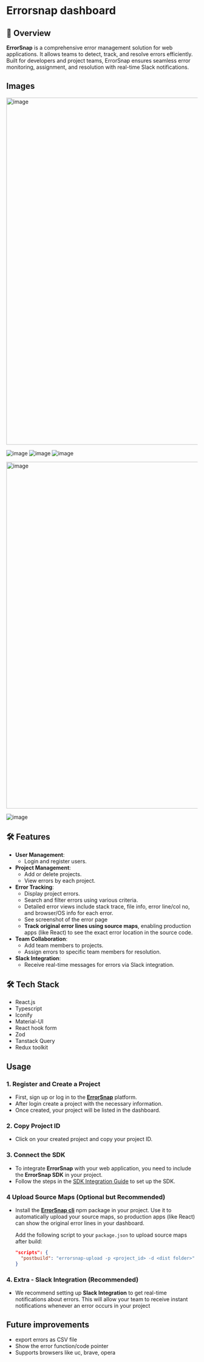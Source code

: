 # Errorsnap dashboard
## 🚀 Overview  
**ErrorSnap** is a comprehensive error management solution for web applications. It allows teams to detect, track, and resolve errors efficiently. Built for developers and project teams, ErrorSnap ensures seamless error monitoring, assignment, and resolution with real-time Slack notifications. 

## Images
<img width="1919" height="912" alt="image" src="https://github.com/user-attachments/assets/9262a7c8-b556-4020-9b00-a338bedc5d7e" />

![image](https://github.com/user-attachments/assets/00bb2b92-3c06-44c7-ae60-26bb6c3c1758)
![image](https://github.com/user-attachments/assets/5b745080-dddb-4cf9-b457-e8b81dcef9a7)
![image](https://github.com/user-attachments/assets/c9ca9498-3b68-4eed-95ca-606fb00879cf)

<img width="1919" height="911" alt="image" src="https://github.com/user-attachments/assets/cb9bcc28-e738-4287-8617-0fa985d8a4c5" />

![image](https://github.com/user-attachments/assets/6e0ab621-1d0a-4495-a1cc-c3055627aaf7)


## 🛠️ Features  
- **User Management**:  
  - Login and register users.  
- **Project Management**:  
  - Add or delete projects.  
  - View errors by each project.
- **Error Tracking**:  
  - Display project errors.
  - Search and filter errors using various criteria.  
  - Detailed error views include stack trace, file info, error line/col no, and browser/OS info for each error.
  - See screenshot of the error page
  - **Track original error lines using source maps**, enabling production apps (like React) to see the exact error location in the source code.
- **Team Collaboration**:  
  - Add team members to projects.  
  - Assign errors to specific team members for resolution.  
- **Slack Integration**:
  - Receive real-time messages for errors via Slack integration.

## 🛠️ Tech Stack
- React.js
- Typescript
- Iconify
- Material-UI
- React hook form
- Zod
- Tanstack Query
- Redux toolkit

## Usage
### 1. **Register and Create a Project**
   - First, sign up or log in to the [**ErrorSnap**](https://errorsnap.netlify.app) platform.
   - After login create a project with the necessary information.
   - Once created, your project will be listed in the dashboard.

### 2. **Copy Project ID**
   - Click on your created project and copy your project ID.

### 3. **Connect the SDK**
   - To integrate **ErrorSnap** with your web application, you need to include the **ErrorSnap SDK** in your project.
   - Follow the steps in the [SDK Integration Guide](https://github.com/asifurrahaman754/error-snap/blob/main/sdk/README.md) to set up the SDK.

### 4 **Upload Source Maps (Optional but Recommended)**  
   - Install the [**ErrorSnap cli**](https://www.npmjs.com/package/errorsnap-cli) npm package in your project. Use it to automatically upload your source maps, so production apps (like React) can show the original error lines in your dashboard.

     Add the following script to your `package.json` to upload source maps after build:  
     ```json
     "scripts": {
       "postbuild": "errorsnap-upload -p <project_id> -d <dist folder>"
     }
     ```

### 4. **Extra - Slack Integration (Recommended)**
   - We recommend setting up **Slack Integration** to get real-time notifications about errors. This will allow your team to receive instant notifications whenever an error occurs in your project


## Future improvements
- export errors as CSV file
- Show the error function/code pointer
- Supports browsers like uc, brave, opera
